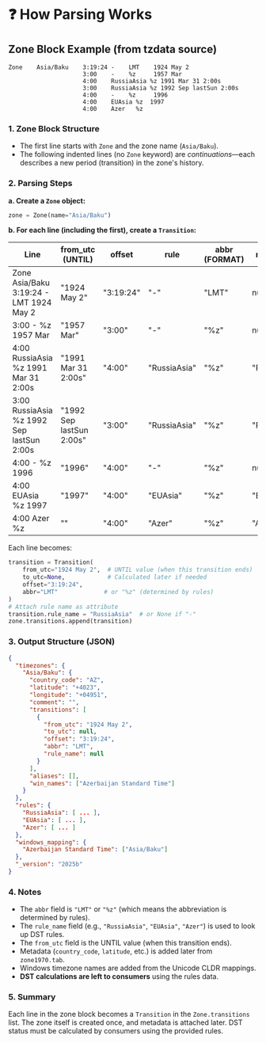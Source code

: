 # ❓ How Parsing Works

## Zone Block Example (from tzdata source)

```text
Zone    Asia/Baku    3:19:24 -    LMT    1924 May 2
                     3:00    -    %z     1957 Mar  
                     4:00    RussiaAsia %z 1991 Mar 31 2:00s
                     3:00    RussiaAsia %z 1992 Sep lastSun 2:00s
                     4:00    -    %z     1996
                     4:00    EUAsia %z  1997
                     4:00    Azer   %z
```

### 1. Zone Block Structure

- The first line starts with `Zone` and the zone name (`Asia/Baku`).
- The following indented lines (no `Zone` keyword) are *continuations*—each describes a new period (transition) in the zone's history.

### 2. Parsing Steps

**a. Create a `Zone` object:**

```python
zone = Zone(name="Asia/Baku")
```

**b. For each line (including the first), create a `Transition`:**

| Line | from_utc (UNTIL) | offset | rule | abbr (FORMAT) | rule_name |
|------|------------------|--------|------|---------------|-----------|
| Zone Asia/Baku 3:19:24 - LMT 1924 May 2 | "1924 May 2" | "3:19:24" | "-" | "LMT" | null |
| 3:00 - %z 1957 Mar | "1957 Mar" | "3:00" | "-" | "%z" | null |
| 4:00 RussiaAsia %z 1991 Mar 31 2:00s | "1991 Mar 31 2:00s" | "4:00" | "RussiaAsia" | "%z" | "RussiaAsia" |
| 3:00 RussiaAsia %z 1992 Sep lastSun 2:00s | "1992 Sep lastSun 2:00s" | "3:00" | "RussiaAsia" | "%z" | "RussiaAsia" |
| 4:00 - %z 1996 | "1996" | "4:00" | "-" | "%z" | null |
| 4:00 EUAsia %z 1997 | "1997" | "4:00" | "EUAsia" | "%z" | "EUAsia" |
| 4:00 Azer %z | "" | "4:00" | "Azer" | "%z" | "Azer" |

Each line becomes:

```python
transition = Transition(
    from_utc="1924 May 2",  # UNTIL value (when this transition ends)
    to_utc=None,            # Calculated later if needed
    offset="3:19:24",
    abbr="LMT"             # or "%z" (determined by rules)
)
# Attach rule name as attribute
transition.rule_name = "RussiaAsia"  # or None if "-"
zone.transitions.append(transition)
```

### 3. Output Structure (JSON)

```json
{
  "timezones": {
    "Asia/Baku": {
      "country_code": "AZ",
      "latitude": "+4023",
      "longitude": "+04951",
      "comment": "",
      "transitions": [
        {
          "from_utc": "1924 May 2",
          "to_utc": null,
          "offset": "3:19:24",
          "abbr": "LMT",
          "rule_name": null
        }
      ],
      "aliases": [],
      "win_names": ["Azerbaijan Standard Time"]
    }
  },
  "rules": {
    "RussiaAsia": [ ... ],
    "EUAsia": [ ... ],
    "Azer": [ ... ]
  },
  "windows_mapping": {
    "Azerbaijan Standard Time": ["Asia/Baku"]
  },
  "_version": "2025b"
}
```

### 4. Notes

- The `abbr` field is `"LMT"` or `"%z"` (which means the abbreviation is determined by rules).
- The `rule_name` field (e.g., `"RussiaAsia"`, `"EUAsia"`, `"Azer"`) is used to look up DST rules.
- The `from_utc` field is the UNTIL value (when this transition ends).
- Metadata (`country_code`, `latitude`, etc.) is added later from `zone1970.tab`.
- Windows timezone names are added from the Unicode CLDR mappings.
- **DST calculations are left to consumers** using the rules data.

### 5. Summary

Each line in the zone block becomes a `Transition` in the `Zone.transitions` list. The zone itself is created once, and metadata is attached later. DST status must be calculated by consumers using the provided rules.
